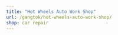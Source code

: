 ```yaml
---
title: "Hot Wheels Auto Work Shop"
url: /gangtok/hot-wheels-auto-work-shop/
shop: car repair
---
```

